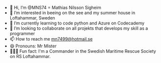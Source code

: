 - 👋 Hi, I’m @MNS74 = Mathias Nilsson Sigheim
- 👀 I’m interested in beeing on the see and my summer house in Loftahammar, Sweden
- 🌱 I’m currently learning to code python and Azure on Codecademy
- 💞️ I’m looking to collaborate on all projekts that develops my skill as a programmer
- 📫 How to reach me mn7499@hotmail.se
- 😄 Pronouns: Mr Mister
- 🚢🚢🚢 Fun fact: I'm a Commander in the Swedish Maritime Rescue Society on RS Loftahammar.

<!---
MNS74/MNS74 is a ✨ special ✨ repository because its `README.md` (this file) appears on your GitHub profile.
You can click the Preview link to take a look at your changes.
--->
